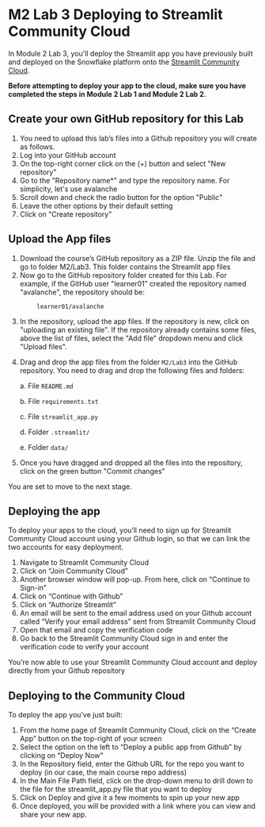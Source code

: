 # M2 Lab 3 Deploying to Streamlit Community Cloud

In Module 2 Lab 3, you'll deploy the Streamlit app you have previously built and deployed on the Snowflake platform onto the [Streamlit Community Cloud](https://streamlit.io/cloud).

**Before attempting to deploy your app to the cloud, make sure you have completed the steps in Module 2 Lab 1 and Module 2 Lab 2.**

## Create your own GitHub repository for this Lab
1. You need to upload this lab’s files into a Github repository you will create as follows.
2. Log into your GitHub account
3. On the top-right corner click on the (+) button and select "New repository"
4. Go to the "Repository name*" and type the repository name. For simplicity, let's use avalanche
5. Scroll down and check the radio button for the option "Public"
6. Leave the other options by their default setting
7. Click on "Create repository"

## Upload the App files
1. Download the course’s GitHub repository as a ZIP file. Unzip the file and go to folder M2/Lab3. This folder contains the Streamlit app files
2. Now go to the GitHub repository folder created for this Lab. For example, if the GitHub user "learner01" created the repository named "avalanche", the repository should be:
```
  		learner01/avalanche
```
3. In the repository, upload the app files. If the repository is new, click on "uploading an existing file". If the repository already contains some files, above the list of files, select the "Add file" dropdown menu and click "Upload files".
4. Drag and drop the app files from the folder ```M2/Lab3``` into the GitHub repository. You need to drag and drop the following files and folders:
   
    a. File ```README.md```

    b. File ```requirements.txt```

    c. File ```streamlit_app.py```

    d. Folder ```.streamlit/```

    e. Folder ```data/```


5. Once you have dragged and dropped all the files into the repository, click on the green button "Commit changes"

You are set to move to the next stage.


## Deploying the app
To deploy your apps to the cloud, you’ll need to sign up for Streamlit Community Cloud account using your Github login, so that we can link the two accounts for easy deployment. 

1. Navigate to Streamlit Community Cloud
2. Click on “Join Community Cloud”
3. Another browser window will pop-up. From here, click on “Continue to Sign-in”
4. Click on “Continue with Github”
5. Click on “Authorize Streamlit”
6. An email will be sent to the email address used on your Github account called “Verify your email address” sent from Streamlit Community Cloud
7. Open that email and copy the verification code
8. Go back to the Streamlit Community Cloud sign in and enter the verification code to verify your account

You’re now able to use your Streamlit Community Cloud account and deploy directly from your Github repository

## Deploying to the Community Cloud
To deploy the app you’ve just built: 
1. From the home page of Streamlit Community Cloud, click on the “Create App” button on the top-right of your screen
2. Select the option on the left to “Deploy a public app from Github” by clicking on “Deploy Now”
3. In the Repository field, enter the Github URL for the repo you want to deploy (in our case, the main course repo address)
4. In the Main File Path field, click on the drop-down menu to drill down to the file for the streamlit_app.py file that you want to deploy
5. Click on Deploy and give it a few moments to spin up your new app
6. Once deployed, you will be provided with a link where you can view and share your new app. 

